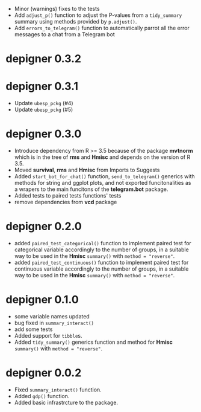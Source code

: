 * Minor (warnings) fixes to the tests
* Add `adjust_p()` function to adjust the P-values from a
  `tidy_summary` summary using methods provided by `p.adjust()`.
* Add `errors_to_telegram()` function to automatically parrot all the
  error messages to a chat from a Telegram bot

# depigner 0.3.2

# depigner 0.3.1


* Update `ubesp_pckg` (#4)
* Update `ubesp_pckg` (#5)

# depigner 0.3.0

* Introduce dependency from R >= 3.5 because of the package **mvtnorm**
  which is in the tree of **rms** and **Hmisc** and depends on the
  version of R 3.5.
* Moved **survival**, **rms** and **Hmisc** from Imports to Suggests
* Added `start_bot_for_chat()` function, `send_to_telegram()` generics
  with methods for string and ggplot plots, and not exported
  funcitonalities as a wrapers to the main funcitons of the
  **telegram.bot** package.
* Added tests to paired tests functions' tests
* remove dependencies from **vcd** package

# depigner 0.2.0

* added `paired_test_categorical()` function to implement paired test
  for categorical variable accordingly to the number of groups, in a 
  suitable way to be used in the **Hmisc** `summary()` with
  `method = "reverse"`.
* added `paired_test_continuous()` function to implement paired test
  for continuous variable accordingly to the number of groups, in a 
  suitable way to be used in the **Hmisc** `summary()` with
  `method = "reverse"`.

# depigner 0.1.0

* some variable names updated
* bug fixed in `summary_interact()`
* add some tests
* Added support for `tibble`s.
* Added `tidy_summary()` generics function and method for **Hmisc**
  `summary()` with `method = "reverse"`.

# depigner 0.0.2

* Fixed `summary_interact()` function.
* Added `gdp()` function.
* Added basic infrastrcture to the package.
